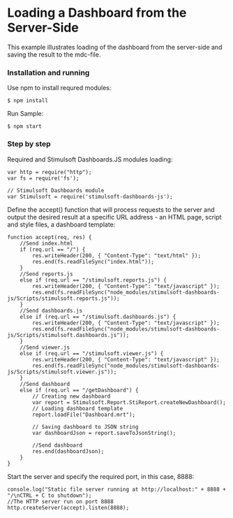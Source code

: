 # Loading a Dashboard from the Server-Side
This example illustrates loading of the dashboard from the server-side and saving the result to the mdc-file. 

### Installation and running
Use npm to install requred modules:

    $ npm install
	
Run Sample:

    $ npm start

### Step by step
Required and Stimulsoft Dashboards.JS modules loading:

    var http = require("http");
    var fs = require('fs');

    // Stimulsoft Dashboards module
    var Stimulsoft = require('stimulsoft-dashboards-js');

Define the accept() function that will process requests to the server and output the desired result at a specific URL address - an HTML page, script and style files, a dashboard template:

    function accept(req, res) {
	    //Send index.html
	    if (req.url == "/") {
		    res.writeHeader(200, { "Content-Type": "text/html" });
		    res.end(fs.readFileSync("index.html"));
	    }
	    //Send reports.js
	    else if (req.url == "/stimulsoft.reports.js") {
		    res.writeHeader(200, { "Content-Type": "text/javascript" });
		    res.end(fs.readFileSync("node_modules/stimulsoft-dashboards-js/Scripts/stimulsoft.reports.js"));
	    }
	    //Send dashboards.js
	    else if (req.url == "/stimulsoft.dashboards.js") {
		    res.writeHeader(200, { "Content-Type": "text/javascript" });
		    res.end(fs.readFileSync("node_modules/stimulsoft-dashboards-js/Scripts/stimulsoft.dashboards.js"));
	    }
	    //Send viewer.js
	    else if (req.url == "/stimulsoft.viewer.js") {
		    res.writeHeader(200, { "Content-Type": "text/javascript" });
		    res.end(fs.readFileSync("node_modules/stimulsoft-dashboards-js/Scripts/stimulsoft.viewer.js"));
	    }
	    //Send dashboard
	    else if (req.url == "/getDashboard") {
		    // Creating new dashboard
		    var report = Stimulsoft.Report.StiReport.createNewDashboard();
		    // Loading dashboard template
		    report.loadFile("Dashboard.mrt");

		    // Saving dashboard to JSON string
		    var dashboardJson = report.saveToJsonString();

		    //Send dashboard
		    res.end(dashboardJson);
	    }
    }

Start the server and specify the required port, in this case, 8888:

    console.log("Static file server running at http://localhost:" + 8888 + "/\nCTRL + C to shutdown");
    //The HTTP server run on port 8888
    http.createServer(accept).listen(8888);
